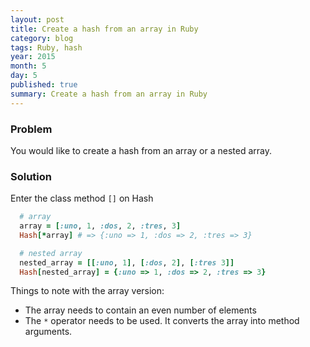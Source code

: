 ```yaml
---
layout: post
title: Create a hash from an array in Ruby
category: blog
tags: Ruby, hash
year: 2015
month: 5
day: 5
published: true
summary: Create a hash from an array in Ruby
---
```


### Problem

You would like to create a hash from an array or a nested array.

### Solution

Enter the class method ```[]``` on Hash

```ruby
  # array
  array = [:uno, 1, :dos, 2, :tres, 3]
  Hash[*array] # => {:uno => 1, :dos => 2, :tres => 3}

  # nested array
  nested_array = [[:uno, 1], [:dos, 2], [:tres 3]]
  Hash[nested_array] = {:uno => 1, :dos => 2, :tres => 3}
```

Things to note with the array version:

* The array needs to contain an even number of elements
* The ```*``` operator needs to be used. It converts the array into method arguments.

<script type="text/javascript" src="https://asciinema.org/a/19541.js" id="asciicast-19541" async></script>
